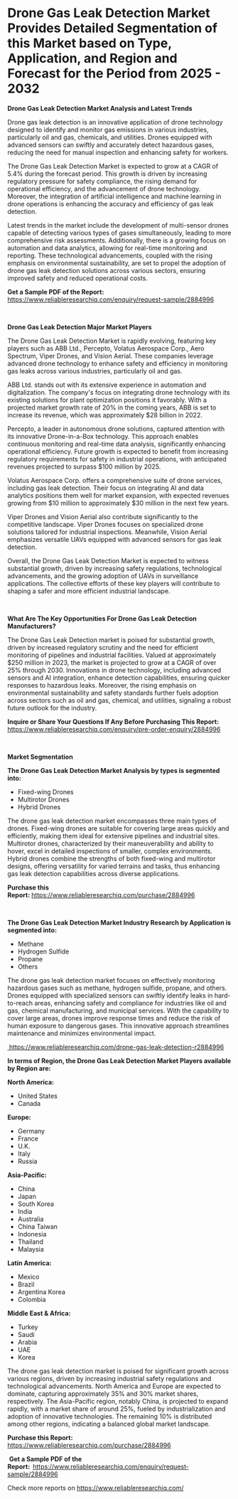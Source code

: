 <p><h1>Drone Gas Leak Detection Market Provides Detailed Segmentation of this Market based on Type, Application, and Region and Forecast for the Period from 2025 - 2032</h1></p><p><strong>Drone Gas Leak Detection Market Analysis and Latest Trends</strong></p>
<p><p>Drone gas leak detection is an innovative application of drone technology designed to identify and monitor gas emissions in various industries, particularly oil and gas, chemicals, and utilities. Drones equipped with advanced sensors can swiftly and accurately detect hazardous gases, reducing the need for manual inspection and enhancing safety for workers.</p><p>The Drone Gas Leak Detection Market is expected to grow at a CAGR of 5.4% during the forecast period. This growth is driven by increasing regulatory pressure for safety compliance, the rising demand for operational efficiency, and the advancement of drone technology. Moreover, the integration of artificial intelligence and machine learning in drone operations is enhancing the accuracy and efficiency of gas leak detection.</p><p>Latest trends in the market include the development of multi-sensor drones capable of detecting various types of gases simultaneously, leading to more comprehensive risk assessments. Additionally, there is a growing focus on automation and data analytics, allowing for real-time monitoring and reporting. These technological advancements, coupled with the rising emphasis on environmental sustainability, are set to propel the adoption of drone gas leak detection solutions across various sectors, ensuring improved safety and reduced operational costs.</p></p>
<p><strong>Get a Sample PDF of the Report:&nbsp;</strong> <a href="https://www.reliableresearchiq.com/enquiry/request-sample/2884996?utm_campaign=3048&utm_medium=2&utm_source=Github&utm_content=ia&utm_term=13032025&utm_id=drone-gas-leak-detection">https://www.reliableresearchiq.com/enquiry/request-sample/2884996</a></p>
<p>&nbsp;</p>
<p><strong>Drone Gas Leak Detection Major Market Players</strong></p>
<p><p>The Drone Gas Leak Detection Market is rapidly evolving, featuring key players such as ABB Ltd., Percepto, Volatus Aerospace Corp., Aero Spectrum, Viper Drones, and Vision Aerial. These companies leverage advanced drone technology to enhance safety and efficiency in monitoring gas leaks across various industries, particularly oil and gas.</p><p>ABB Ltd. stands out with its extensive experience in automation and digitalization. The company's focus on integrating drone technology with its existing solutions for plant optimization positions it favorably. With a projected market growth rate of 20% in the coming years, ABB is set to increase its revenue, which was approximately $28 billion in 2022.</p><p>Percepto, a leader in autonomous drone solutions, captured attention with its innovative Drone-in-a-Box technology. This approach enables continuous monitoring and real-time data analysis, significantly enhancing operational efficiency. Future growth is expected to benefit from increasing regulatory requirements for safety in industrial operations, with anticipated revenues projected to surpass $100 million by 2025.</p><p>Volatus Aerospace Corp. offers a comprehensive suite of drone services, including gas leak detection. Their focus on integrating AI and data analytics positions them well for market expansion, with expected revenues growing from $10 million to approximately $30 million in the next few years.</p><p>Viper Drones and Vision Aerial also contribute significantly to the competitive landscape. Viper Drones focuses on specialized drone solutions tailored for industrial inspections. Meanwhile, Vision Aerial emphasizes versatile UAVs equipped with advanced sensors for gas leak detection.</p><p>Overall, the Drone Gas Leak Detection Market is expected to witness substantial growth, driven by increasing safety regulations, technological advancements, and the growing adoption of UAVs in surveillance applications. The collective efforts of these key players will contribute to shaping a safer and more efficient industrial landscape.</p></p>
<p>&nbsp;</p>
<p><strong>What Are The Key Opportunities For Drone Gas Leak Detection Manufacturers?</strong></p>
<p><p>The Drone Gas Leak Detection market is poised for substantial growth, driven by increased regulatory scrutiny and the need for efficient monitoring of pipelines and industrial facilities. Valued at approximately $250 million in 2023, the market is projected to grow at a CAGR of over 25% through 2030. Innovations in drone technology, including advanced sensors and AI integration, enhance detection capabilities, ensuring quicker responses to hazardous leaks. Moreover, the rising emphasis on environmental sustainability and safety standards further fuels adoption across sectors such as oil and gas, chemical, and utilities, signaling a robust future outlook for the industry.</p></p>
<p><strong>Inquire or Share Your Questions If Any Before Purchasing This Report:</strong> <a href="https://www.reliableresearchiq.com/enquiry/pre-order-enquiry/2884996?utm_campaign=3048&utm_medium=2&utm_source=Github&utm_content=ia&utm_term=13032025&utm_id=drone-gas-leak-detection">https://www.reliableresearchiq.com/enquiry/pre-order-enquiry/2884996</a></p>
<p>&nbsp;</p>
<p><strong>Market Segmentation</strong></p>
<p><strong>The Drone Gas Leak Detection Market Analysis by types is segmented into:</strong></p>
<p><ul><li>Fixed-wing Drones</li><li>Multirotor Drones</li><li>Hybrid Drones</li></ul></p>
<p><p>The drone gas leak detection market encompasses three main types of drones. Fixed-wing drones are suitable for covering large areas quickly and efficiently, making them ideal for extensive pipelines and industrial sites. Multirotor drones, characterized by their maneuverability and ability to hover, excel in detailed inspections of smaller, complex environments. Hybrid drones combine the strengths of both fixed-wing and multirotor designs, offering versatility for varied terrains and tasks, thus enhancing gas leak detection capabilities across diverse applications.</p></p>
<p><strong>Purchase this Report:&nbsp;</strong><a href="https://www.reliableresearchiq.com/purchase/2884996?utm_campaign=3048&utm_medium=2&utm_source=Github&utm_content=ia&utm_term=13032025&utm_id=drone-gas-leak-detection">https://www.reliableresearchiq.com/purchase/2884996</a></p>
<p>&nbsp;</p>
<p><strong>The Drone Gas Leak Detection Market Industry Research by Application is segmented into:</strong></p>
<p><ul><li>Methane</li><li>Hydrogen Sulfide</li><li>Propane</li><li>Others</li></ul></p>
<p><p>The drone gas leak detection market focuses on effectively monitoring hazardous gases such as methane, hydrogen sulfide, propane, and others. Drones equipped with specialized sensors can swiftly identify leaks in hard-to-reach areas, enhancing safety and compliance for industries like oil and gas, chemical manufacturing, and municipal services. With the capability to cover large areas, drones improve response times and reduce the risk of human exposure to dangerous gases. This innovative approach streamlines maintenance and minimizes environmental impact.</p></p>
<p><a href="https://www.reliableresearchiq.com/drone-gas-leak-detection-r2884996?utm_campaign=3048&utm_medium=2&utm_source=Github&utm_content=ia&utm_term=13032025&utm_id=drone-gas-leak-detection">&nbsp;https://www.reliableresearchiq.com/drone-gas-leak-detection-r2884996</a></p>
<p><strong>In terms of Region, the Drone Gas Leak Detection Market Players available by Region are:</strong></p>
<p>
    <p> <strong> North America: </strong>
        <ul>
            <li>United States</li>
            <li>Canada</li>
        </ul>
        </p> 
    <p> <strong> Europe: </strong>
        <ul>
            <li>Germany</li>
            <li>France</li>
            <li>U.K.</li>
            <li>Italy</li>
            <li>Russia</li>
        </ul>
        </p> 
    <p> <strong> Asia-Pacific: </strong>
        <ul>
            <li>China</li>
            <li>Japan</li>
            <li>South Korea</li>
            <li>India</li>
            <li>Australia</li>
            <li>China Taiwan</li>
            <li>Indonesia</li>
            <li>Thailand</li>
            <li>Malaysia</li>
        </ul>
        </p> 
    <p> <strong> Latin America: </strong>
        <ul>
            <li>Mexico</li>
            <li>Brazil</li>
            <li>Argentina Korea</li>
            <li>Colombia</li>
        </ul>
        </p> 
    <p> <strong> Middle East & Africa: </strong>
        <ul>
            <li>Turkey</li>
            <li>Saudi</li>
            <li>Arabia</li>
            <li>UAE</li>
            <li>Korea</li>
        </ul>
    </p>
    </p>
<p><p>The drone gas leak detection market is poised for significant growth across various regions, driven by increasing industrial safety regulations and technological advancements. North America and Europe are expected to dominate, capturing approximately 35% and 30% market shares, respectively. The Asia-Pacific region, notably China, is projected to expand rapidly, with a market share of around 25%, fueled by industrialization and adoption of innovative technologies. The remaining 10% is distributed among other regions, indicating a balanced global market landscape.</p></p>
<p><strong>Purchase this Report: </strong><a href="https://www.reliableresearchiq.com/purchase/2884996?utm_campaign=3048&utm_medium=2&utm_source=Github&utm_content=ia&utm_term=13032025&utm_id=drone-gas-leak-detection">https://www.reliableresearchiq.com/purchase/2884996</a></p>
<p>&nbsp;<strong>Get a Sample PDF of the Report:&nbsp;&nbsp;</strong><a href="https://www.reliableresearchiq.com/enquiry/request-sample/2884996?utm_campaign=3048&utm_medium=2&utm_source=Github&utm_content=ia&utm_term=13032025&utm_id=drone-gas-leak-detection">https://www.reliableresearchiq.com/enquiry/request-sample/2884996</a></p>
<p><strong></strong></p>
<p>Check more reports on <a href="https://www.reliableresearchiq.com/?utm_campaign=3048&utm_medium=2&utm_source=Github&utm_content=ia&utm_term=13032025&utm_id=drone-gas-leak-detection">https://www.reliableresearchiq.com/</a></p>
